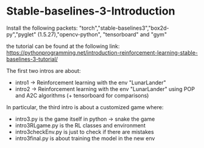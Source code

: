 # Stable-baselines-3-Introduction
 
Install the following packets: "torch","stable-baselines3","box2d-py","pyglet" (1.5.27),"opencv-python", "tensorboard" and "gym"

the tutorial can be found at the following link:
https://pythonprogramming.net/introduction-reinforcement-learning-stable-baselines-3-tutorial/

The first two intros are about:
- intro1 -> Reinforcement learning with the env "LunarLander"
- intro2 -> Reinforcement learning with the env "LunarLander" using POP and A2C algorithms (+ tensorboard for comparisons)

In particular, the third intro is about a customized game where:
- intro3.py is the game itself in python -> snake the game
- intro3RLgame.py is the RL classes and environment 
- intro3checkEnv.py is just to check if there are mistakes
- intro3final.py is about training the model in the new env